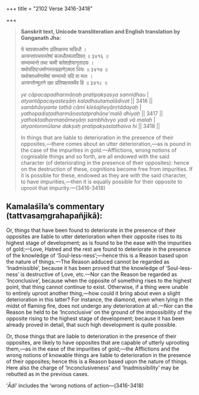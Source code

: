 +++
title = "2102 Verse 3416-3418"

+++
> **Sanskrit text, Unicode transliteration and English translation by Ganganath Jha:** 
>
> ये चापचपधर्माणः प्रतिपक्षस्य सन्निधौ ।  
> अत्यन्तापचयस्तेषां कलधौतमलादिवत् ॥ ३४१६ ॥  
> सम्भाव्यन्ते तथा चामी क्लेशज्ञेयानृतादयः ।  
> यथोपदिष्टधर्माणस्तत्प्रहाणेऽमला धियः ॥ ३४१७ ॥  
> यथोक्तधर्मणामेषां सम्भाव्यो यदि वा मलः ।  
> अत्यन्तोन्मूलने दक्षः प्रतिपक्षस्तथैव हि ॥ ३४१८ ॥ 
>
> *ye cāpacapadharmāṇaḥ pratipakṣasya sannidhau* \|  
> *atyantāpacayasteṣāṃ kaladhautamalādivat* \|\| 3416 \|\|  
> *sambhāvyante tathā cāmī kleśajñeyānṛtādayaḥ* \|  
> *yathopadiṣṭadharmāṇastatprahāṇe'malā dhiyaḥ* \|\| 3417 \|\|  
> *yathoktadharmaṇāmeṣāṃ sambhāvyo yadi vā malaḥ* \|  
> *atyantonmūlane dakṣaḥ pratipakṣastathaiva hi* \|\| 3418 \|\| 
>
> In things that are liable to deterioration in the presence of their opposites,—there comes about an utter deterioration,—as is pound in the case of the impurities in gold.—Afflictions, wrong notions of cognisable things and so forth, are all endowed with the said character (of deteriorating in the presence of their opposites): hence on the destruction of these, cognitions become free from impurities. If it is possible for these, endowed as they are with the said character, to have impurities,—then it is equally possible for their opposite to uproot that impurity.—(3416-3418)



## Kamalaśīla’s commentary (tattvasaṃgrahapañjikā):

Or, things that have been found to deteriorate in the presence of their opposites are liable to utter deterioration when their opposite rises to its highest stage of development; as is found to be the ease with the impurities of gold;—Love, Hatred and the rest are found to deteriorate in the presence of the knowledge of ‘Soul-less-ness’;—hence this is a Reason based upon the nature of things.—The Reason adduced cannot be regarded as ‘Inadmissible’, because it has been proved that the knowledge of ‘Soul-less-ness’ is destructive of Love, etc.—Nor can the Reason be regarded as ‘Inconclusive’, because when the opposite of something rises to the highest point, that thing cannot continue to exist. Otherwise, if a thing were unable to entirely uproot another thing,—how could it bring about even a slight deterioration in this latter? For instance, the diamond, even when lying in the midst of flaming fire, does not undergo any deterioration at all.—Nor can the Reason be held to be ‘Inconclusive’ on the ground of the impossibility of the opposite rising to the highest stage of development; because it has been already proved in detail, that such high development is quite possible.

Or, those things that are liable to deterioration in the presence of their opposites, are likely to have opposites that are capable of utterly uprooting them,—as in the ease of the impurities of gold;—the Afflictions and the wrong notions of knowable things are liable to deterioration in the presence of their opposites; hence this is a Reason based upon the nature of things. Here also the charge of ‘Inconclusiveness’ and ‘Inadmissibility’ may be rebutted as in the previous cases.

‘*Ādi*’ includes the ‘wrong notions of action—(3416-3418)



